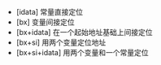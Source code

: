 - [idata] 常量直接定位
- [bx] 变量间接定位
- [bx+idata] 在一个起始地址基础上间接定位
- [bx+si] 用两个变量定位地址
- [bx+si+idata] 用两个变量和一个常量定位